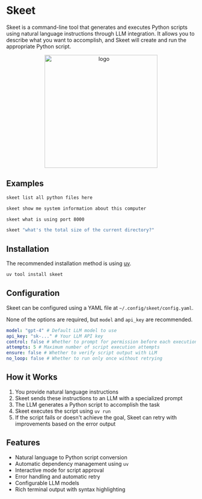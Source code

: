 # Skeet

Skeet is a command-line tool that generates and executes Python scripts using natural language instructions through LLM integration. It allows you to describe what you want to accomplish, and Skeet will create and run the appropriate Python script.

<p align="center">
  <img src="https://github.com/user-attachments/assets/aaeddf6d-e9a0-4629-8a28-ef462029fba3" width="300" alt="logo">
</p>


## Examples

```bash
skeet list all python files here

skeet show me system information about this computer

skeet what is using port 8000

skeet "what's the total size of the current directory?"
```

## Installation

The recommended installation method is using [uv](https://github.com/astral-sh/uv).

```bash
uv tool install skeet
```


## Configuration

Skeet can be configured using a YAML file at `~/.config/skeet/config.yaml`.

None of the options are required, but `model` and `api_key` are recommended.

```yaml
model: "gpt-4" # Default LLM model to use
api_key: "sk-..." # Your LLM API key
control: false # Whether to prompt for permission before each execution
attempts: 5 # Maximum number of script execution attempts
ensure: false # Whether to verify script output with LLM
no_loop: false # Whether to run only once without retrying
```

## How it Works

1. You provide natural language instructions
2. Skeet sends these instructions to an LLM with a specialized prompt
3. The LLM generates a Python script to accomplish the task
4. Skeet executes the script using `uv run`
5. If the script fails or doesn't achieve the goal, Skeet can retry with improvements based on the error output


## Features

- Natural language to Python script conversion
- Automatic dependency management using `uv`
- Interactive mode for script approval
- Error handling and automatic retry
- Configurable LLM models
- Rich terminal output with syntax highlighting
